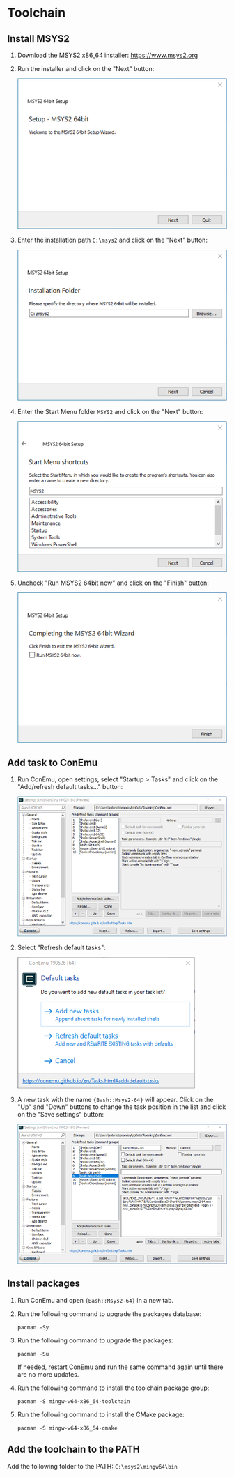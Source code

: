 # Toolchain

## Install MSYS2

1. Download the MSYS2 x86_64 installer: https://www.msys2.org

1. Run the installer and click on the "Next" button:

    ![Screenshot](images/msys2_install_01.png?raw=true)

1. Enter the installation path `C:\msys2` and click on the "Next" button:

    ![Screenshot](images/msys2_install_02.png?raw=true)

1. Enter the Start Menu folder `MSYS2` and click on the "Next" button:

    ![Screenshot](images/msys2_install_03.png?raw=true)

1. Uncheck "Run MSYS2 64bit now" and click on the "Finish" button:

    ![Screenshot](images/msys2_install_04.png?raw=true)

## Add task to ConEmu

1. Run ConEmu, open settings, select "Startup > Tasks" and click on the "Add/refresh default tasks..." button:

    ![Screenshot](images/conemu_add_task_01.png?raw=true)

1. Select "Refresh default tasks":

    ![Screenshot](images/conemu_add_task_02.png?raw=true)

1. A new task with the name `{Bash::Msys2-64}` will appear. Click on the "Up" and "Down" buttons to change the task position in the list and click on the "Save settings" button:

    ![Screenshot](images/conemu_add_task_03.png?raw=true)

## Install packages

1. Run ConEmu and open `{Bash::Msys2-64}` in a new tab.

1. Run the following command to upgrade the packages database:
    ```
    pacman -Sy
    ```

1. Run the following command to upgrade the packages:
    ```
    pacman -Su
    ```
    If needed, restart ConEmu and run the same command again until there are no more updates.

1. Run the following command to install the toolchain package group:
    ```
    pacman -S mingw-w64-x86_64-toolchain
    ```

1. Run the following command to install the CMake package:
    ```
    pacman -S mingw-w64-x86_64-cmake
    ```

## Add the toolchain to the PATH

Add the following folder to the PATH: `C:\msys2\mingw64\bin`
